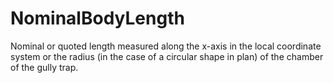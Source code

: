 NominalBodyLength
=================

Nominal or quoted length measured along the x-axis in the local coordinate system or the radius (in the case of a circular shape in plan) of the chamber of the gully trap.
